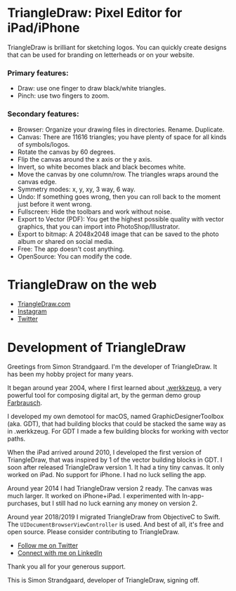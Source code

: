 # TriangleDraw: Pixel Editor for iPad/iPhone

TriangleDraw is brilliant for sketching logos. You can quickly create designs 
that can be used for branding on letterheads or on your website.

### Primary features:

- Draw: use one finger to draw black/white triangles.
- Pinch: use two fingers to zoom.


### Secondary features:

- Browser: Organize your drawing files in directories. Rename. Duplicate.
- Canvas: There are 11616 triangles; you have plenty of space for all kinds of symbols/logos.
- Rotate the canvas by 60 degrees.
- Flip the canvas around the x axis or the y axis.
- Invert, so white becomes black and black becomes white.
- Move the canvas by one column/row. The triangles wraps around the canvas edge.
- Symmetry modes: x, y, xy, 3 way, 6 way.
- Undo: If something goes wrong, then you can roll back to the moment just before it went wrong.
- Fullscreen: Hide the toolbars and work without noise.
- Export to Vector (PDF): You get the highest possible quality with vector graphics, that you can import into PhotoShop/Illustrator.
- Export to bitmap: A 2048x2048 image that can be saved to the photo album or shared on social media.
- Free: The app doesn't cost anything.
- OpenSource: You can modify the code.

# TriangleDraw on the web 

- [TriangleDraw.com](http://www.triangledraw.com/)
- [Instagram](https://www.instagram.com/triangledraw/)
- [Twitter](https://twitter.com/TriangleDraw)

# Development of TriangleDraw

Greetings from Simon Strandgaard. I'm the developer of TriangleDraw. It has been my hobby project for many years.

It began around year 2004, where I first learned about [.werkkzeug](https://www.pouet.net/prod.php?which=12511), 
a very powerful tool for composing digital art, by the 
german demo group [Farbrausch](https://en.wikipedia.org/wiki/Farbrausch).

I developed my own demotool for macOS, named GraphicDesignerToolbox (aka. GDT), that had building blocks 
that could be stacked the same way as in .werkkzeug. For GDT I made a few building blocks for working with vector paths.

When the iPad arrived around 2010, I developed the first version of TriangleDraw, that was inspired by 1 of the 
vector building blocks in GDT. I soon after released TriangleDraw version 1. It had a tiny tiny canvas. It only worked on iPad.
No support for iPhone. I had no luck selling the app.

Around year 2014 I had TriangleDraw version 2 ready. The canvas was much larger. It worked on iPhone+iPad. 
I experimented with In-app-purchases, but I still had no luck earning any money on version 2.

Around year 2018/2019 I migrated TriangleDraw from ObjectiveC to Swift. The `UIDocumentBrowserViewController` is used. 
And best of all, it's free and open source. Please consider contributing to TriangleDraw.

- [Follow me on Twitter](https://twitter.com/neoneye)
- [Connect with me on LinkedIn](https://www.linkedin.com/in/simonstrandgaard/)

Thank you all for your generous support. 

This is Simon Strandgaard, developer of TriangleDraw, signing off.
